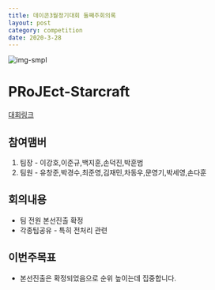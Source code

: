 ```yaml
---
title: 데이콘3월정기대회 둘째주회의록
layout: post
category: competition
date: 2020-3-28
---
```


![img-smpl](https://i.ytimg.com/vi/i2MphoAC1uQ/maxresdefault.jpg)

# PRoJEct-Starcraft



[대회링크](https://dacon.io/competitions/official/235583/overview/)

## 참여맴버

1. 팀장 - 이강호,이준규,백지훈,손덕진,박훈범
2. 팀원 - 유창준,박경수,최준영,김재민,차동우,문영기,박세영,손다훈

## 회의내용

* 팀 전원 본선진출 확정
* 각종팁공유 - 특히 전처리 관련

## 이번주목표

* 본선진출은 확정되었음으로 순위 높이는데 집중합니다.
